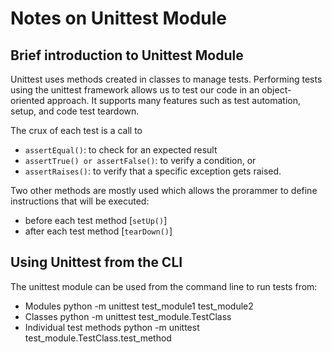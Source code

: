# Notes on Unittest Module

## Brief introduction to Unittest Module
Unittest uses methods created in classes to manage tests.
Performing tests using the unittest framework allows us to test our code in an object-oriented approach. It supports many features such as test automation, setup, and code test teardown. 


The crux of each test is a call to 
* `assertEqual()`: to check for an expected result 
* `assertTrue() or assertFalse()`: to verify a condition, or 
* `assertRaises()`: to verify that a specific exception gets raised.

Two other methods are mostly used which allows the prorammer to define instructions that will be executed:
* before each test method [`setUp()`]
* after each test method [`tearDown()`]

## Using Unittest from the CLI
The unittest module can be used from the command line to run tests from:
* Modules
	python -m unittest test_module1 test_module2
* Classes
	python -m unittest test_module.TestClass
* Individual test methods
	python -m unittest test_module.TestClass.test_method
